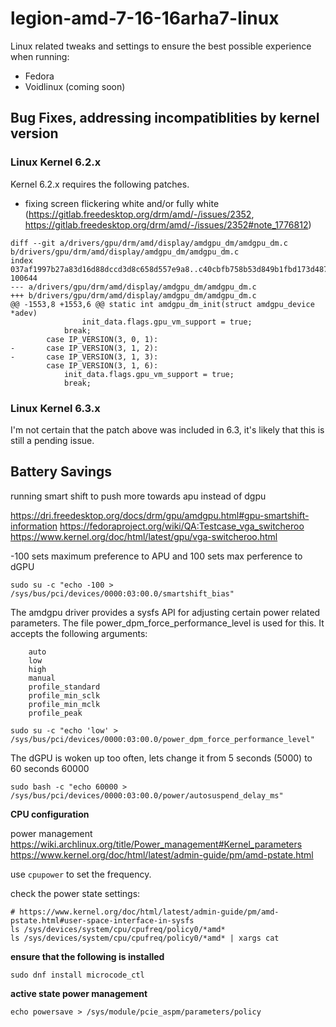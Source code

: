 # legion-amd-7-16-16arha7-linux

Linux related tweaks and settings to ensure the best possible experience when running:

- Fedora
- Voidlinux (coming soon)


## Bug Fixes, addressing incompatiblities by kernel version

### Linux Kernel 6.2.x

Kernel 6.2.x requires the following patches.

- fixing screen flickering white and/or fully white (https://gitlab.freedesktop.org/drm/amd/-/issues/2352, https://gitlab.freedesktop.org/drm/amd/-/issues/2352#note_1776812)

```
diff --git a/drivers/gpu/drm/amd/display/amdgpu_dm/amdgpu_dm.c b/drivers/gpu/drm/amd/display/amdgpu_dm/amdgpu_dm.c
index 037af1997b27a83d16d88dccd3d8c658d557e9a8..c40cbfb758b53d849b1fbd173d487301f8b22063 100644
--- a/drivers/gpu/drm/amd/display/amdgpu_dm/amdgpu_dm.c
+++ b/drivers/gpu/drm/amd/display/amdgpu_dm/amdgpu_dm.c
@@ -1553,8 +1553,6 @@ static int amdgpu_dm_init(struct amdgpu_device *adev)
 				init_data.flags.gpu_vm_support = true;
 			break;
 		case IP_VERSION(3, 0, 1):
-		case IP_VERSION(3, 1, 2):
-		case IP_VERSION(3, 1, 3):
 		case IP_VERSION(3, 1, 6):
 			init_data.flags.gpu_vm_support = true;
 			break;
```




### Linux Kernel 6.3.x

I'm not certain that the patch above was included in 6.3, it's likely that this is still a pending issue.

## Battery Savings

running smart shift to push more towards apu instead of dgpu

https://dri.freedesktop.org/docs/drm/gpu/amdgpu.html#gpu-smartshift-information
https://fedoraproject.org/wiki/QA:Testcase_vga_switcheroo
https://www.kernel.org/doc/html/latest/gpu/vga-switcheroo.html

-100 sets maximum preference to APU and 100 sets max perference to dGPU

```
sudo su -c "echo -100 > /sys/bus/pci/devices/0000:03:00.0/smartshift_bias"
```

The amdgpu driver provides a sysfs API for adjusting certain power related parameters. The file power_dpm_force_performance_level is used for this. It accepts the following arguments:

```
    auto
    low
    high
    manual
    profile_standard
    profile_min_sclk
    profile_min_mclk
    profile_peak
```

```
sudo su -c "echo 'low' > /sys/bus/pci/devices/0000:03:00.0/power_dpm_force_performance_level"
```

The dGPU is woken up too often, lets change it from 5 seconds (5000) to 60 seconds 60000

```
sudo bash -c "echo 60000 > /sys/bus/pci/devices/0000:03:00.0/power/autosuspend_delay_ms"
```

**CPU configuration**

power management
https://wiki.archlinux.org/title/Power_management#Kernel_parameters
https://www.kernel.org/doc/html/latest/admin-guide/pm/amd-pstate.html

use ```cpupower``` to set the frequency.

check the power state settings:
```
# https://www.kernel.org/doc/html/latest/admin-guide/pm/amd-pstate.html#user-space-interface-in-sysfs
ls /sys/devices/system/cpu/cpufreq/policy0/*amd*
ls /sys/devices/system/cpu/cpufreq/policy0/*amd* | xargs cat
```

**ensure that the following is installed**

```
sudo dnf install microcode_ctl
```


**active state power management**

```echo powersave > /sys/module/pcie_aspm/parameters/policy```


